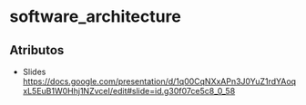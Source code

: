 # software_architecture

## Atributos

- Slides
https://docs.google.com/presentation/d/1q00CqNXxAPn3J0YuZ1rdYAoqxL5EuB1W0Hhj1NZvceI/edit#slide=id.g30f07ce5c8_0_58
